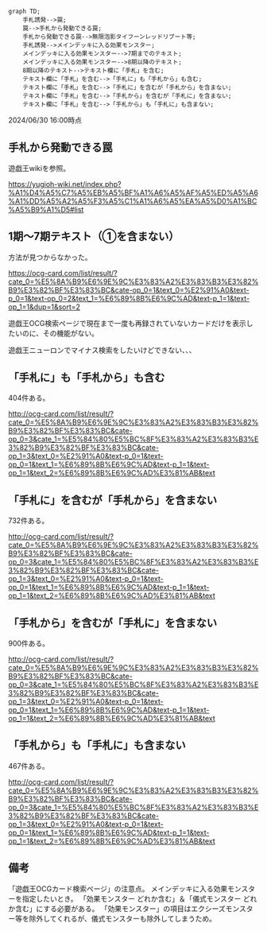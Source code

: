 

```mermaid
graph TD;
    手札誘発-->罠;
    罠-->手札から発動できる罠;
    手札から発動できる罠-->無限泡影タイフーンレッドリブート等;
    手札誘発-->メインデッキに入る効果モンスター;
    メインデッキに入る効果モンスター-->7期までのテキスト;
    メインデッキに入る効果モンスター-->8期以降のテキスト;
    8期以降のテキスト-->テキスト欄に「手札」を含む;
    テキスト欄に「手札」を含む-->「手札に」も「手札から」も含む;
    テキスト欄に「手札」を含む-->「手札に」を含むが「手札から」を含まない;
    テキスト欄に「手札」を含む-->「手札から」を含むが「手札に」を含まない;
    テキスト欄に「手札」を含む-->「手札から」も「手札に」も含まない;
```

2024/06/30 16:00時点

## 手札から発動できる罠
遊戯王wikiを参照。

https://yugioh-wiki.net/index.php?%A1%D4%A5%C7%A5%EB%A5%BF%A1%A6%A5%AF%A5%ED%A5%A6%A1%DD%A5%A2%A5%F3%A5%C1%A1%A6%A5%EA%A5%D0%A1%BC%A5%B9%A1%D5#list

## 1期〜7期テキスト（①を含まない）
方法が見つからなかった。

https://ocg-card.com/list/result/?cate_0=%E5%8A%B9%E6%9E%9C%E3%83%A2%E3%83%B3%E3%82%B9%E3%82%BF%E3%83%BC&cate-op_0=1&text_0=%E2%91%A0&text-p_0=1&text-op_0=2&text_1=%E6%89%8B%E6%9C%AD&text-p_1=1&text-op_1=1&dup=1&sort=2

遊戯王OCG検索ページで現在まで一度も再録されていないカードだけを表示したいのに、その機能がない。

遊戯王ニューロンでマイナス検索をしたいけどできない、、、

## 「手札に」も「手札から」も含む
404件ある。

http://ocg-card.com/list/result/?cate_0=%E5%8A%B9%E6%9E%9C%E3%83%A2%E3%83%B3%E3%82%B9%E3%82%BF%E3%83%BC&cate-op_0=3&cate_1=%E5%84%80%E5%BC%8F%E3%83%A2%E3%83%B3%E3%82%B9%E3%82%BF%E3%83%BC&cate-op_1=3&text_0=%E2%91%A0&text-p_0=1&text-op_0=1&text_1=%E6%89%8B%E6%9C%AD&text-p_1=1&text-op_1=1&text_2=%E6%89%8B%E6%9C%AD%E3%81%AB&text

## 「手札に」を含むが「手札から」を含まない
732件ある。

http://ocg-card.com/list/result/?cate_0=%E5%8A%B9%E6%9E%9C%E3%83%A2%E3%83%B3%E3%82%B9%E3%82%BF%E3%83%BC&cate-op_0=3&cate_1=%E5%84%80%E5%BC%8F%E3%83%A2%E3%83%B3%E3%82%B9%E3%82%BF%E3%83%BC&cate-op_1=3&text_0=%E2%91%A0&text-p_0=1&text-op_0=1&text_1=%E6%89%8B%E6%9C%AD&text-p_1=1&text-op_1=1&text_2=%E6%89%8B%E6%9C%AD%E3%81%AB&text

## 「手札から」を含むが「手札に」を含まない
900件ある。

http://ocg-card.com/list/result/?cate_0=%E5%8A%B9%E6%9E%9C%E3%83%A2%E3%83%B3%E3%82%B9%E3%82%BF%E3%83%BC&cate-op_0=3&cate_1=%E5%84%80%E5%BC%8F%E3%83%A2%E3%83%B3%E3%82%B9%E3%82%BF%E3%83%BC&cate-op_1=3&text_0=%E2%91%A0&text-p_0=1&text-op_0=1&text_1=%E6%89%8B%E6%9C%AD&text-p_1=1&text-op_1=1&text_2=%E6%89%8B%E6%9C%AD%E3%81%AB&text

## 「手札から」も「手札に」も含まない
467件ある。

http://ocg-card.com/list/result/?cate_0=%E5%8A%B9%E6%9E%9C%E3%83%A2%E3%83%B3%E3%82%B9%E3%82%BF%E3%83%BC&cate-op_0=3&cate_1=%E5%84%80%E5%BC%8F%E3%83%A2%E3%83%B3%E3%82%B9%E3%82%BF%E3%83%BC&cate-op_1=3&text_0=%E2%91%A0&text-p_0=1&text-op_0=1&text_1=%E6%89%8B%E6%9C%AD&text-p_1=1&text-op_1=1&text_2=%E6%89%8B%E6%9C%AD%E3%81%AB&text

## 備考
「遊戯王OCGカード検索ページ」の注意点。
メインデッキに入る効果モンスターを指定したいとき。
「効果モンスター どれか含む」＆「儀式モンスター どれか含む」にする必要がある。
「効果モンスター」の項目はエクシーズモンスター等を除外してくれるが、儀式モンスターも除外してしまうため。